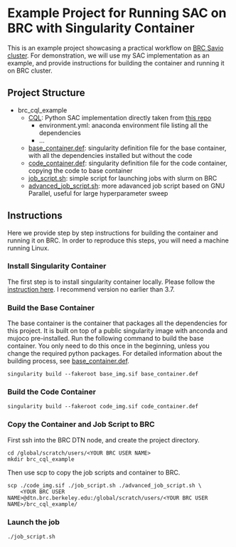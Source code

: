 # Example Project for Running SAC on BRC with Singularity Container
This is an example project showcasing a practical workflow on
[BRC Savio cluster](https://docs-research-it.berkeley.edu/services/high-performance-computing/user-guide/).
For demonstration, we will use my SAC implementation as an example, and provide
instructions for building the container and running it on BRC cluster.


## Project Structure

* brc_cql_example
    * [CQL](CQL/):  Python SAC implementation directly taken from [this repo](https://github.com/young-geng/CQL)
        * environment.yml:  anaconda environment file listing all the dependencies
        * ...
    * [base_container.def](base_container.def):   singularity definition file for the base container, with all the dependencies installed but without the code
    * [code_container.def](code_container.def):   singularity definition file for the code container, copying the code to base container
    * [job_script.sh](job_script.sh):    simple script for launching jobs with slurm on BRC
    * [advanced_job_script.sh](advanced_job_script.sh):   more adavanced job script based on GNU Parallel, useful for large hyperparameter sweep



## Instructions
Here we provide step by step instructions for building the container and running
it on BRC. In order to reproduce this steps, you will need a machine running Linux.

### Install Singularity Container
The first step is to install singularity container locally. Please follow the
[instruction here](https://sylabs.io/guides/3.7/user-guide/quick_start.html#quick-installation-steps).
I recommend version no earlier than 3.7.

### Build the Base Container
The base container is the container that packages all the dependencies for this project. It is built on
top of a public singularity image with anconda and mujoco pre-installed. Run the following command to
build the base container. You only need to do this once in the beginning, unless you change the required
python packages. For detailed information about the building process, see [base_container.def](base_container.def).

```
singularity build --fakeroot base_img.sif base_container.def
```

### Build the Code Container

```
singularity build --fakeroot code_img.sif code_container.def
```


### Copy the Container and Job Script to BRC
First ssh into the BRC DTN node, and create the project directory.
```
cd /global/scratch/users/<YOUR BRC USER NAME>
mkdir brc_cql_example
```

Then use scp to copy the job scripts and container to BRC.
```
scp ./code_img.sif ./job_script.sh ./advanced_job_script.sh \
    <YOUR BRC USER NAME>@dtn.brc.berkeley.edu:/global/scratch/users/<YOUR BRC USER NAME>/brc_cql_example/
```

### Launch the job
```
./job_script.sh
```